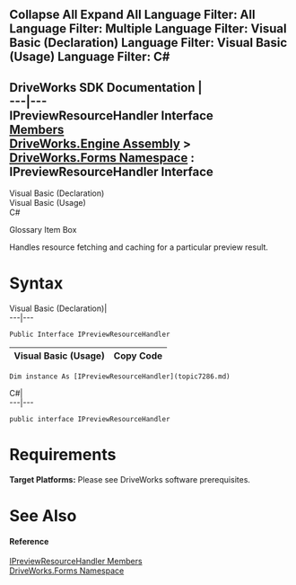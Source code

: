 Collapse All Expand All Language Filter: All  Language Filter: Multiple  Language Filter: Visual Basic (Declaration) Language Filter: Visual Basic (Usage) Language Filter: C#  
---  
DriveWorks SDK Documentation  |   
---|---  
IPreviewResourceHandler Interface   
[Members](topic7287.md)   
[DriveWorks.Engine Assembly](topic2156.md) > [DriveWorks.Forms Namespace](topic7266.md) : IPreviewResourceHandler Interface  
---  
  
Visual Basic (Declaration)    
Visual Basic (Usage)    
C# 

Glossary Item Box

Handles resource fetching and caching for a particular preview result. 

# Syntax

Visual Basic (Declaration)|   
---|---  
      
    
    Public Interface IPreviewResourceHandler   
  
Visual Basic (Usage)| Copy Code  
---|---  
      
    
    Dim instance As [IPreviewResourceHandler](topic7286.md)  
  
C#|   
---|---  
      
    
    public interface IPreviewResourceHandler   
  
# Requirements

**Target Platforms:** Please see DriveWorks software prerequisites.

# See Also

#### Reference

[IPreviewResourceHandler Members](topic7287.md)   
[DriveWorks.Forms Namespace](topic7266.md)


